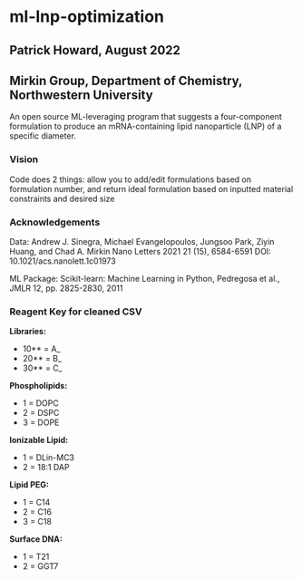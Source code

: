 # ml-lnp-optimization
## Patrick Howard, August 2022
## Mirkin Group, Department of Chemistry, Northwestern University

An open source ML-leveraging program that suggests a four-component formulation to produce an mRNA-containing lipid nanoparticle (LNP) of a specific diameter.

### Vision
Code does 2 things: allow you to add/edit formulations based on formulation number, and return ideal formulation based on inputted material constraints and desired size

### Acknowledgements
Data:
Andrew J. Sinegra, Michael Evangelopoulos, Jungsoo Park, Ziyin Huang, and Chad A. Mirkin
Nano Letters 2021 21 (15), 6584-6591
DOI: 10.1021/acs.nanolett.1c01973

ML Package:
Scikit-learn: Machine Learning in Python, Pedregosa et al., JMLR 12, pp. 2825-2830, 2011

### Reagent Key for cleaned CSV

**Libraries:**
- 10** = A_ 
- 20** = B_
- 30** = C_

**Phospholipids:**
- 1 = DOPC
- 2 = DSPC
- 3 = DOPE

**Ionizable Lipid:**
- 1 = DLin-MC3
- 2 = 18:1 DAP

**Lipid PEG:**
- 1 = C14
- 2 = C16
- 3 = C18

**Surface DNA:**
- 1 = T21
- 2 = GGT7
